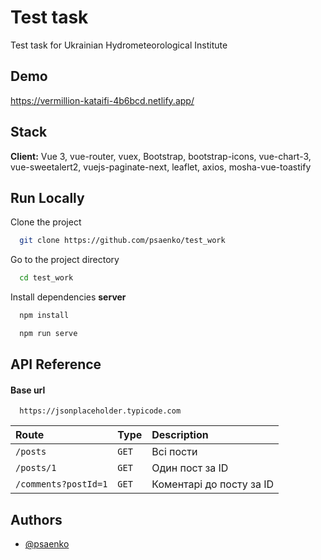 
# Test task

Test task for Ukrainian Hydrometeorological Institute


## Demo

https://vermillion-kataifi-4b6bcd.netlify.app/
## Stack

**Client:** Vue 3, vue-router, vuex, Bootstrap, bootstrap-icons, vue-chart-3, vue-sweetalert2, vuejs-paginate-next, leaflet, axios, mosha-vue-toastify


## Run Locally

Clone the project

```bash
  git clone https://github.com/psaenko/test_work
```

Go to the project directory

```bash
  cd test_work
```

Install dependencies **server**

```bash
  npm install
```

```bash
  npm run serve
```

## API Reference

#### Base url

```http
  https://jsonplaceholder.typicode.com
```

| Route | Type     | Description                |
| :-------- | :------- | :------------------------- |
| `/posts` | `GET` | Всі пости |
| `/posts/1` | `GET` | Один пост за ID |
| `/comments?postId=1` | `GET` | Коментарі до посту за ID |



## Authors

- [@psaenko](https://github.com/psaenko)

